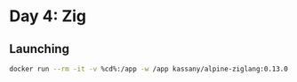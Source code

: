 # Day 4: Zig

## Launching

```bash
docker run --rm -it -v %cd%:/app -w /app kassany/alpine-ziglang:0.13.0 zig run solve.zig
```
